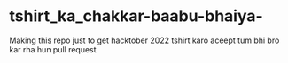 # tshirt_ka_chakkar-baabu-bhaiya-
Making this repo just to get hacktober 2022 tshirt
karo aceept tum bhi bro kar rha hun pull request
